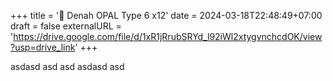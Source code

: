 +++
title = '📐 Denah OPAL Type 6 x12'
date = 2024-03-18T22:48:49+07:00
draft = false
externalURL = 'https://drive.google.com/file/d/1xR1jRrubSRYd_l92iWl2xtygvnchcdOK/view?usp=drive_link'
+++

asdasd asd asd asdasd asd